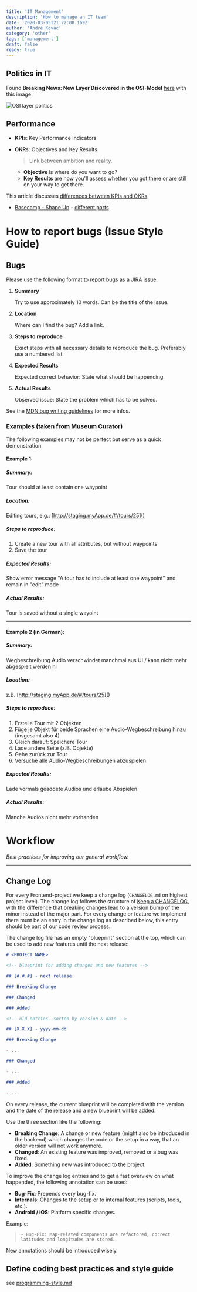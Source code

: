 ```yaml
---
title: 'IT Management'
description: 'How to manage an IT team'
date: '2020-03-05T21:22:00.169Z'
author: 'André Kovac'
category: 'other'
tags: ['management']
draft: false
ready: true
---
```


## Politics in IT

Found **Breaking News: New Layer Discovered in the OSI-Model** [here](https://www.linkedin.com/posts/julian-hansert_breaking-news-new-layer-discovered-in-the-activity-6759002107774304256-yRMp) with this image

![OSI layer politics](./images/OSI_Layer_politics.jpg)

## Performance


- **KPI**s: Key Performance Indicators
- **OKR**s: Objectives and Key Results

  > Link between ambition and reality.

  - **Objective** is where do you want to go?
  - **Key Results** are how you'll assess whether you got there or are still on your way to get there.

This article discusses [differences between KPIs and OKRs](https://www.perdoo.com/resources/okr-vs-kpi/).

- [Basecamp - Shape Up](https://basecamp.com/shapeup) - [different parts](https://basecamp.com/shapeup)

# How to report bugs (Issue Style Guide)

## Bugs

Please use the following format to report bugs as a JIRA issue:

1. **Summary**

   Try to use approximately 10 words. Can be the title of the issue.

1. **Location**

   Where can I find the bug? Add a link.

1. **Steps to reproduce**

   Exact steps with all necessary details to reproduce the bug. Preferably use a numbered list.

1. **Expected Results**

   Expected correct behavior: State what should be happending.

1. **Actual Results**

   Observed issue: State the problem which has to be solved.

See the [MDN bug writing guidelines](https://developer.mozilla.org/en-US/docs/Mozilla/QA/Bug_writing_guidelines) for more infos.

### Examples (taken from Museum Curator)

The following examples may not be perfect but serve as a quick demonstration.

#### Example 1:

##### Summary:

Tour should at least contain one waypoint

##### Location:

Editing tours, e.g.: [http://staging.myApp.de/#/tours/25]()

##### Steps to reproduce:

1. Create a new tour with all attributes, but without waypoints
2. Save the tour

##### Expected Results:

Show error message "A tour has to include at least one waypoint" and remain in "edit" mode

##### Actual Results:

Tour is saved without a single wayoint

---

#### Example 2 (in German):

##### Summary:

Wegbeschreibung Audio verschwindet manchmal aus UI / kann nicht mehr abgespielt werden
<span style=„color:blue“>hi</span>

##### Location:

z.B. [http://staging.myApp.de/#/tours/25]()

##### Steps to reproduce:

1. Erstelle Tour mit 2 Objekten
2. Füge je Objekt für beide Sprachen eine Audio-Wegbeschreibung hinzu (insgesamt also 4)
3. Gleich darauf: Speichere Tour
4. Lade andere Seite (z.B. Objekte)
5. Gehe zurück zur Tour
6. Versuche alle Audio-Wegbeschreibungen abzuspielen

##### Expected Results:

Lade vormals geaddete Audios und erlaube Abspielen

##### Actual Results:

Manche Audios nicht mehr vorhanden

# Workflow

_Best practices for improving our general workflow._

---

<!-- add more best practices regarding the overall workflow -->

## Change Log

For every Frontend-project we keep a change log (`CHANGELOG.md` on highest project level). The change log follows the structure of [Keep a CHANGELOG](http://keepachangelog.com/en/0.3.0), with the difference that breaking changes lead to a version bump of the minor instead of the major part. For every change or feature we implement there must be an entry in the change log as described below, this entry should be part of our code review process.

The change log file has an empty "blueprint" section at the top, which can be used to add new features until the next release:

```markdown
# <PROJECT_NAME>

<!-- blueprint for adding changes and new features -->

## [#.#.#] - next release

### Breaking Change

### Changed

### Added

<!-- old entries, sorted by version & date -->

## [X.X.X] - yyyy-mm-dd

### Breaking Change

- ...

### Changed

- ...

### Added

- ...
```

On every release, the current blueprint will be completed with the version and the date of the release and a new blueprint will be added.

Use the three section like the following:

- **Breaking Change**: A change or new feature (might also be introduced in the backend) which changes the code or the setup in a way, that an older version will not work anymore.
- **Changed**: An existing feature was improved, removed or a bug was fixed.
- **Added**: Something new was introduced to the project.

To improve the change log entries and to get a fast overview on what happended, the following annotation can be used:

- **Bug-Fix**: Prepends every bug-fix.
- **Internals**: Changes to the setup or to internal features (scripts, tools, etc.).
- **Android / iOS**: Platform specific changes.

Example:

> `- Bug-Fix: Map-related components are refactored; correct latitudes and longitudes are stored.`

New annotations should be introduced wisely.

## Define coding best practices and style guide

see [programming-style.md](../programming-style.md)